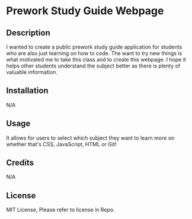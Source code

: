 # Prework Study Guide Webpage

## Description

I wanted to create a public prework study guide application for students who are also just learning on how to code. The want to try new things is what motivated me to take this class and to create this webpage. I hope it helps other students understand the subject better as there is plenty of valuable information.

## Installation

N/A

## Usage

It allows for users to select which subject they want to learn more on whether that's CSS, JavaScript, HTML or Git!

## Credits

N/A

## License

MIT License, Please refer to license in Repo. 